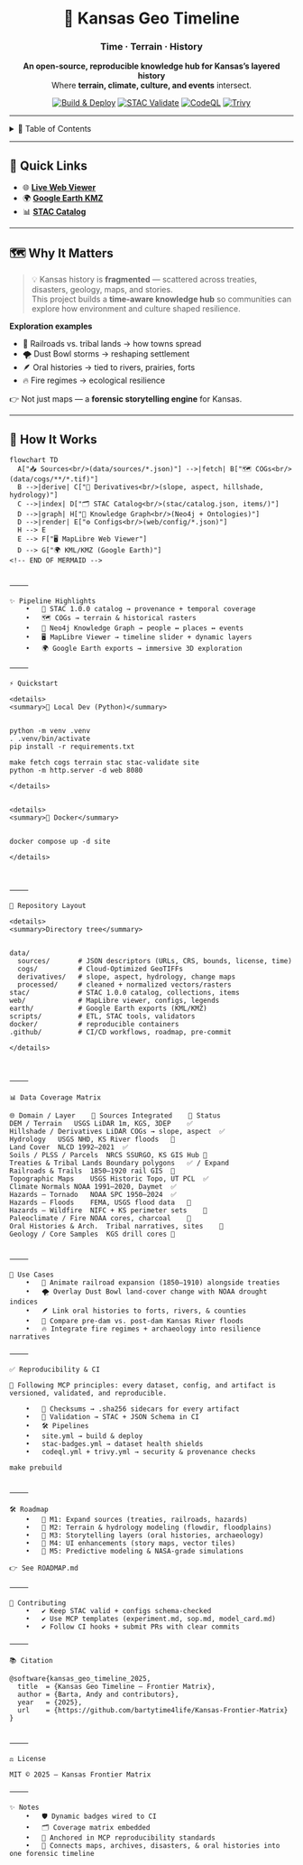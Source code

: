 <div align="center">

# 🌾 Kansas Geo Timeline  
### **Time · Terrain · History**

**An open-source, reproducible knowledge hub for Kansas’s layered history**  
Where **terrain, climate, culture, and events** intersect.

[![Build & Deploy](https://github.com/bartytime4life/Kansas-Frontier-Matrix/actions/workflows/site.yml/badge.svg)](https://github.com/bartytime4life/Kansas-Frontier-Matrix/actions/workflows/site.yml)
[![STAC Validate](https://github.com/bartytime4life/Kansas-Frontier-Matrix/actions/workflows/stac-badges.yml/badge.svg)](https://github.com/bartytime4life/Kansas-Frontier-Matrix/actions/workflows/stac-badges.yml)
[![CodeQL](https://github.com/bartytime4life/Kansas-Frontier-Matrix/actions/workflows/codeql.yml/badge.svg)](https://github.com/bartytime4life/Kansas-Frontier-Matrix/actions/workflows/codeql.yml)
[![Trivy](https://github.com/bartytime4life/Kansas-Frontier-Matrix/actions/workflows/trivy.yml/badge.svg)](https://github.com/bartytime4life/Kansas-Frontier-Matrix/actions/workflows/trivy.yml)

</div>

---

<details>
<summary>📑 Table of Contents</summary>

- [🚀 Quick Links](#-quick-links)  
- [🗺 Why It Matters](#-why-it-matters)  
- [🔧 How It Works](#-how-it-works)  
- [✨ Pipeline Highlights](#-pipeline-highlights)  
- [⚡ Quickstart](#-quickstart)  
- [📂 Repository Layout](#-repository-layout)  
- [📊 Data Coverage Matrix](#-data-coverage-matrix)  
- [🎯 Use Cases](#-use-cases)  
- [✅ Reproducibility & CI](#-reproducibility--ci)  
- [🛠 Roadmap](#-roadmap)  
- [🤝 Contributing](#-contributing)  
- [📚 Citation](#-citation)  
- [⚖️ License](#-license)  
- [✨ Notes](#-notes)  

</details>

---

## 🚀 Quick Links

- 🌐 **[Live Web Viewer](#)**  
- 🌍 **[Google Earth KMZ](#)**  
- 📊 **[STAC Catalog](stac/catalog.json)**  

---

## 🗺 Why It Matters
> 💡 Kansas history is **fragmented** — scattered across treaties, disasters, geology, maps, and stories.  
> This project builds a **time-aware knowledge hub** so communities can explore how environment and culture shaped resilience.

**Exploration examples**
- 🚂 Railroads vs. tribal lands → how towns spread  
- 🌪 Dust Bowl storms → reshaping settlement  
- 🪶 Oral histories → tied to rivers, prairies, forts  
- 🔥 Fire regimes → ecological resilience  

👉 Not just maps — a **forensic storytelling engine** for Kansas.

---

## 🔧 How It Works

```mermaid
flowchart TD
  A["📥 Sources<br/>(data/sources/*.json)"] -->|fetch| B["🗺️ COGs<br/>(data/cogs/**/*.tif)"]
  B -->|derive| C["📐 Derivatives<br/>(slope, aspect, hillshade, hydrology)"]
  C -->|index| D["🗂️ STAC Catalog<br/>(stac/catalog.json, items/)"]
  D -->|graph| H["🧩 Knowledge Graph<br/>(Neo4j + Ontologies)"]
  D -->|render| E["⚙️ Configs<br/>(web/config/*.json)"]
  H --> E
  E --> F["🖥️ MapLibre Web Viewer"]
  D --> G["🌍 KML/KMZ (Google Earth)"]
<!-- END OF MERMAID -->


⸻

✨ Pipeline Highlights
	•	📂 STAC 1.0.0 catalog → provenance + temporal coverage
	•	🗺️ COGs → terrain & historical rasters
	•	🧩 Neo4j Knowledge Graph → people ↔ places ↔ events
	•	🖥️ MapLibre Viewer → timeline slider + dynamic layers
	•	🌍 Google Earth exports → immersive 3D exploration

⸻

⚡ Quickstart

<details>
<summary>🐍 Local Dev (Python)</summary>


python -m venv .venv
. .venv/bin/activate
pip install -r requirements.txt

make fetch cogs terrain stac stac-validate site
python -m http.server -d web 8080

</details>


<details>
<summary>🐳 Docker</summary>


docker compose up -d site

</details>



⸻

📂 Repository Layout

<details>
<summary>Directory tree</summary>


data/
  sources/       # JSON descriptors (URLs, CRS, bounds, license, time)
  cogs/          # Cloud-Optimized GeoTIFFs
  derivatives/   # slope, aspect, hydrology, change maps
  processed/     # cleaned + normalized vectors/rasters
stac/            # STAC 1.0.0 catalog, collections, items
web/             # MapLibre viewer, configs, legends
earth/           # Google Earth exports (KML/KMZ)
scripts/         # ETL, STAC tools, validators
docker/          # reproducible containers
.github/         # CI/CD workflows, roadmap, pre-commit

</details>



⸻

📊 Data Coverage Matrix

🌐 Domain / Layer	🔗 Sources Integrated	📌 Status
DEM / Terrain	USGS LiDAR 1m, KGS, 3DEP	✅
Hillshade / Derivatives	LiDAR COGs → slope, aspect	✅
Hydrology	USGS NHD, KS River floods	🚧
Land Cover	NLCD 1992–2021	✅
Soils / PLSS / Parcels	NRCS SSURGO, KS GIS Hub	🚧
Treaties & Tribal Lands	Boundary polygons	✅ / Expand
Railroads & Trails	1850–1920 rail GIS	🚧
Topographic Maps	USGS Historic Topo, UT PCL	✅
Climate Normals	NOAA 1991–2020, Daymet	✅
Hazards — Tornado	NOAA SPC 1950–2024	✅
Hazards — Floods	FEMA, USGS flood data	🚧
Hazards — Wildfire	NIFC + KS perimeter sets	🚧
Paleoclimate / Fire	NOAA cores, charcoal	🚧
Oral Histories & Arch.	Tribal narratives, sites	🚧
Geology / Core Samples	KGS drill cores	🚧


⸻

🎯 Use Cases
	•	🚂 Animate railroad expansion (1850–1910) alongside treaties
	•	🌪 Overlay Dust Bowl land-cover change with NOAA drought indices
	•	🪶 Link oral histories to forts, rivers, & counties
	•	🌊 Compare pre-dam vs. post-dam Kansas River floods
	•	🔥 Integrate fire regimes + archaeology into resilience narratives

⸻

✅ Reproducibility & CI

🧪 Following MCP principles: every dataset, config, and artifact is versioned, validated, and reproducible.

	•	🔐 Checksums → .sha256 sidecars for every artifact
	•	📏 Validation → STAC + JSON Schema in CI
	•	🛠 Pipelines
	•	site.yml → build & deploy
	•	stac-badges.yml → dataset health shields
	•	codeql.yml + trivy.yml → security & provenance checks

make prebuild


⸻

🛠 Roadmap
	•	📌 M1: Expand sources (treaties, railroads, hazards)
	•	📌 M2: Terrain & hydrology modeling (flowdir, floodplains)
	•	📌 M3: Storytelling layers (oral histories, archaeology)
	•	📌 M4: UI enhancements (story maps, vector tiles)
	•	📌 M5: Predictive modeling & NASA-grade simulations

👉 See ROADMAP.md

⸻

🤝 Contributing
	•	✔️ Keep STAC valid + configs schema-checked
	•	✔️ Use MCP templates (experiment.md, sop.md, model_card.md)
	•	✔️ Follow CI hooks + submit PRs with clear commits

⸻

📚 Citation

@software{kansas_geo_timeline_2025,
  title  = {Kansas Geo Timeline — Frontier Matrix},
  author = {Barta, Andy and contributors},
  year   = {2025},
  url    = {https://github.com/bartytime4life/Kansas-Frontier-Matrix}
}


⸻

⚖️ License

MIT © 2025 — Kansas Frontier Matrix

⸻

✨ Notes
	•	🛡 Dynamic badges wired to CI
	•	🗂 Coverage matrix embedded
	•	📜 Anchored in MCP reproducibility standards
	•	🔗 Connects maps, archives, disasters, & oral histories into one forensic timeline
